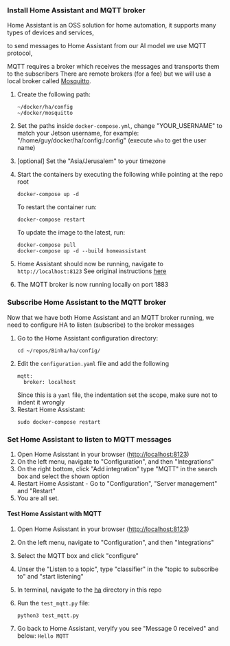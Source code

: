 ### Install Home Assistant and MQTT broker
Home Assistant is an OSS solution for home automation, it supports many types of devices and services,

to send messages to Home Assistant from our AI model we use MQTT protocol,

MQTT requires a broker which receives the messages and transports them to the subscribers
There are remote brokers (for a fee) but we will use a local broker called [Mosquitto](https://mosquitto.org/).
1. Create the following path:
    ```
    ~/docker/ha/config
    ~/docker/mosquitto
    ```

2. Set the paths inside `docker-compose.yml`, change "YOUR_USERNAME" to match your Jetson username, for example: "/home/guy/docker/ha/config:/config" (execute `who` to get the user name)
3. [optional] Set the "Asia/Jerusalem" to your timezone
4. Start the containers by executing the following while pointing at the repo root
    ```
    docker-compose up -d
    ```

    To restart the container run:
    ```
    docker-compose restart
    ```

    To update the image to the latest, run:
    ```
    docker-compose pull
    docker-compose up -d --build homeassistant
    ```
5. Home Assistant should now be running, navigate to `http://localhost:8123`
See original instructions [here](https://www.home-assistant.io/docs/installation/docker/#docker-compose)
6. The MQTT broker is now running locally on port 1883

### Subscribe Home Assistant to the MQTT broker
Now that we have both Home Assistant and an MQTT broker running, we need to configure HA to listen (subscribe) to the broker messages
1. Go to the Home Assistant configuration directory:
   ```
   cd ~/repos/Binha/ha/config/
   ```
2. Edit the `configuration.yaml` file and add the following
   ```
   mqtt:
     broker: localhost
   ```
   Since this is a `yaml` file, the indentation set the scope, make sure not to indent it wrongly
3. Restart Home Assistant:
   ```
   sudo docker-compose restart
   ```

### Set Home Assistant to listen to MQTT messages
1. Open Home Asisstant in your browser ([http://localhost:8123](http://localhost:8123))
2. On the left menu, navigate to "Configuration", and then "Integrations"
3. On the right bottom, click "Add integration" type "MQTT" in the search box and select the shown option
4. Restart Home Assistant - Go to "Configuration", "Server management" and "Restart"
5. You are all set.

#### Test Home Assistant with MQTT
1. Open Home Asisstant in your browser ([http://localhost:8123](http://localhost:8123))
2. On the left menu, navigate to "Configuration", and then "Integrations"
3. Select the MQTT box and click "configure"
4. Unser the "Listen to a topic", type "classifier" in the "topic to subscribe to" and "start listening"
5. In terminal, navigate to the [ha](ha/) directory in this repo
6. Run the `test_mqtt.py` file:

    ```
    python3 test_mqtt.py
    ```
7. Go back to Home Assistant, veryify you see "Message 0 received" and below: `Hello MQTT`
